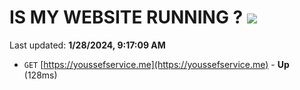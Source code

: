 # IS MY WEBSITE RUNNING ? [![](https://img.shields.io/static/v1?label=Sponsor&message=%E2%9D%A4&logo=GitHub&color=%23fe8e86)](https://github.com/sponsors/<username>)

Last updated: **1/28/2024, 9:17:09 AM**

- `GET` [https://youssefservice.me](https://youssefservice.me) - **Up** (128ms)
